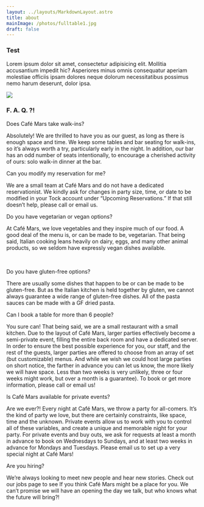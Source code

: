 ```yaml
---
layout: ../layouts/MarkdownLayout.astro
title: about
mainImage: /photos/fulltable1.jpg
draft: false
---
```


### Test

Lorem ipsum dolor sit amet, consectetur adipisicing elit. Mollitia accusantium impedit hic? Asperiores minus omnis consequatur aperiam molestiae officiis ipsam dolores neque dolorum necessitatibus possimus nemo harum deserunt, dolor ipsa.

![](/before_d7e91s.svg)

### F. A. Q. ?!

Does Café Mars take walk-ins?

Absolutely! We are thrilled to have you as our guest, as long as there is enough space and time. We keep some tables and bar seating for walk-ins, so it’s always worth a try, particularly early in the night. In addition, our bar has an odd number of seats intentionally, to encourage a cherished activity of ours: solo walk-in dinner at the bar.

Can you modify my reservation for me?

We are a small team at Café Mars and do not have a dedicated reservationist. We kindly ask for changes in party size, time, or date to be modified in your Tock account under “Upcoming Reservations.” If that still doesn’t help, please call or email us. 

Do you have vegetarian or vegan options?

At Café Mars, we love vegetables and they inspire much of our food. A good deal of the menu is, or can be made to be, vegetarian. That being said, Italian cooking leans heavily on dairy, eggs, and many other animal products, so we seldom have expressly vegan dishes available.

 

Do you have gluten-free options?

There are usually some dishes that happen to be or can be made to be gluten-free. But as the Italian kitchen is held together by gluten, we cannot always guarantee a wide range of gluten-free dishes. All of the pasta sauces can be made with a GF dried pasta. 

Can I book a table for more than 6 people?

You sure can! That being said, we are a small restaurant with a small kitchen. Due to the layout of Café Mars, larger parties effectively become a semi-private event, filling the entire back room and have a dedicated server. In order to ensure the best possible experience for you, our staff, and the rest of the guests, larger parties are offered to choose from an array of set (but customizable) menus. And while we wish we could host large parties on short notice, the farther in advance you can let us know, the more likely we will have space. Less than two weeks is very unlikely, three or four weeks might work, but over a month is a guarantee). To book or get more information, please call or email us!

Is Café Mars available for private events?

Are we ever?! Every night at Café Mars, we throw a party for all-comers. It’s the kind of party we love, but there are certainly constraints, like space, time and the unknown. Private events allow us to work with you to control all of these variables, and create a unique and memorable night for your party. For private events and buy outs, we ask for requests at least a month in advance to book on Wednesdays to Sundays, and at least two weeks in advance for Mondays and Tuesdays. Please email us to set up a very special night at Café Mars!

Are you hiring?

We’re always looking to meet new people and hear new stories. Check out our jobs page to see If you think Café Mars might be a place for you. We can’t promise we will have an opening the day we talk, but who knows what the future will bring?!
